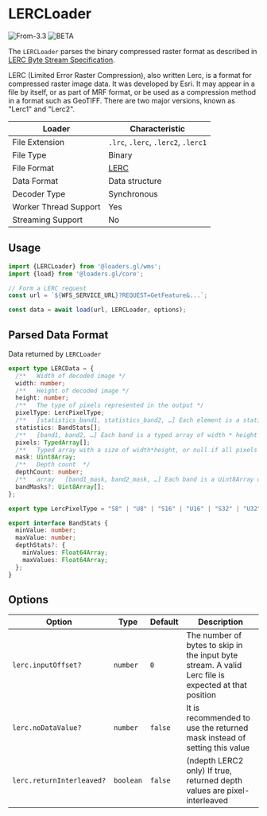 # LERCLoader

<p class="badges">
  <img src="https://img.shields.io/badge/From-v3.3-blue.svg?style=flat-square" alt="From-3.3" />
	<img src="https://img.shields.io/badge/-BETA-teal.svg" alt="BETA" />
</p>

The `LERCLoader` parses the binary compressed raster format as described in [LERC Byte Stream Specification](https://github.com/Esri/lerc/blob/master/doc/Lerc_ByteStream_Specification.pdf).

LERC (Limited Error Raster Compression), also written Lerc, is a format for compressed raster image data. It was developed by Esri.
It may appear in a file by itself, or as part of MRF format, or be used as a compression method in a format such as GeoTIFF.
There are two major versions, known as "Lerc1" and "Lerc2".

| Loader                | Characteristic                                       |
| --------------------- | ---------------------------------------------------- |
| File Extension        | `.lrc`, `.lerc`, `.lerc2`, `.lerc1`                                                |
| File Type             | Binary                                                 |
| File Format           | [LERC](https://en.wikipedia.org/wiki/Web_Map_Service) |
| Data Format           | Data structure         |
| Decoder Type          | Synchronous                                          |
| Worker Thread Support | Yes                                                  |
| Streaming Support     | No                                                   |

## Usage

```js
import {LERCLoader} from '@loaders.gl/wms';
import {load} from '@loaders.gl/core';

// Form a LERC request
const url = `${WFS_SERVICE_URL}?REQUEST=GetFeature&...`;

const data = await load(url, LERCLoader, options);
```

## Parsed Data Format

Data returned by `LERCLoader`

```typescript
export type LERCData = {
  /**	Width of decoded image */
  width: number;
  /**	Height of decoded image */
  height: number;
  /**	The type of pixels represented in the output */
  pixelType: LercPixelType;
  /**	[statistics_band1, statistics_band2, …] Each element is a statistics object representing min and max values  */
  statistics: BandStats[];
  /**	[band1, band2, …] Each band is a typed array of width * height * depthCount */
  pixels: TypedArray[];
  /**	Typed array with a size of width*height, or null if all pixels are valid */
  mask: Uint8Array;
  /**	Depth count  */
  depthCount: number;
  /**	array	[band1_mask, band2_mask, …] Each band is a Uint8Array of width * height * depthCount */
  bandMasks?: Uint8Array[];
};

export type LercPixelType = "S8" | "U8" | "S16" | "U16" | "S32" | "U32" | "F32" | "F64";

export interface BandStats {
  minValue: number;
  maxValue: number;
  depthStats?: {
    minValues: Float64Array;
    maxValues: Float64Array;
  };
}
```

## Options

| Option | Type | Default | Description |
| ------ | ---- | ------- | ----------- |
| `lerc.inputOffset?` | `number` | `0` | The number of bytes to skip in the input byte stream. A valid Lerc file is expected at that position |
| `lerc.noDataValue?` | `number` | `false` | It is recommended to use the returned mask instead of setting this value |
| `lerc.returnInterleaved?` | `boolean` | `false` | (ndepth LERC2 only) If true, returned depth values are pixel-interleaved |
